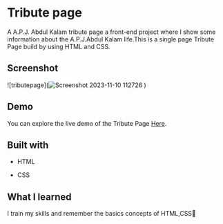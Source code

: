 
# Tribute page
A A.P.J. Abdul Kalam tribute page a front-end project where I show some information about the A.P.J.Abdul Kalam life.This is a single page Tribute Page build by using HTML and CSS.

## Screenshot
![tributepage](![Screenshot 2023-11-10 112726](https://github.com/Vandana915/TributePage/assets/124566666/891d154a-81db-4e34-9b86-9f4c8df348ae)
)

## Demo
You can explore the live demo of the Tribute Page [Here]( https://vandana915.github.io/TributePage/).


##  Built with
* HTML
+ CSS


## What I learned
I train my skills and remember the basics concepts of HTML,CSS🙂
